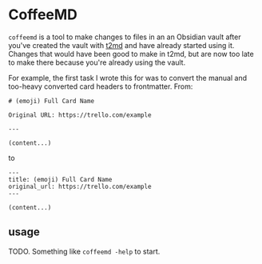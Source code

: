 # CoffeeMD

`coffeemd` is a tool to make changes to files in an an Obsidian vault after
you've created the vault with [t2md](https://github.com/GSGBen/t2md) and have already
started using it. Changes that would have been good to make in t2md, but are now
too late to make there because you're already using the vault.

For example, the first task I wrote this for was to convert the manual and
too-heavy converted card headers to frontmatter. From:

```text
# (emoji) Full Card Name

Original URL: https://trello.com/example

---

(content...)
```

to

```text
---
title: (emoji) Full Card Name
original_url: https://trello.com/example
---

(content...)
```

## usage

TODO. Something like `coffeemd -help` to start.